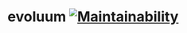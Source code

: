 # evoluum [![Maintainability](https://api.codeclimate.com/v1/badges/1cbe50edb7d616c2b47b/maintainability)](https://codeclimate.com/github/edgarpf/evoluum/maintainability)
